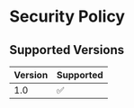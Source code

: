# Security Policy

## Supported Versions


| Version | Supported          |
| ------- | ------------------ |
| 1.0   | :white_check_mark: |
